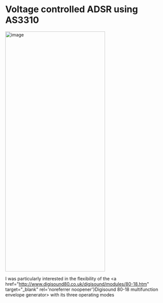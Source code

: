 # Voltage controlled ADSR using AS3310

<img width="314" height="758" alt="image" src="https://github.com/user-attachments/assets/1e044e15-837f-4e2f-a648-28ea6051b577" />


I was particularly interested in the flexibility of the <a href="http://www.digisound80.co.uk/digisound/modules/80-18.htm" target="_blank" rel='noreferrer noopener'}Digisound 80-18 multifunction envelope generator> with its three operating modes

